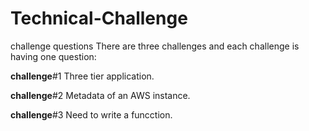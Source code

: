 # Technical-Challenge
 challenge questions
There are three challenges and each challenge is having one question:

**challenge**#1
Three tier application.

**challenge**#2
Metadata of an AWS instance.

**challenge**#3
Need to write a funcction.
